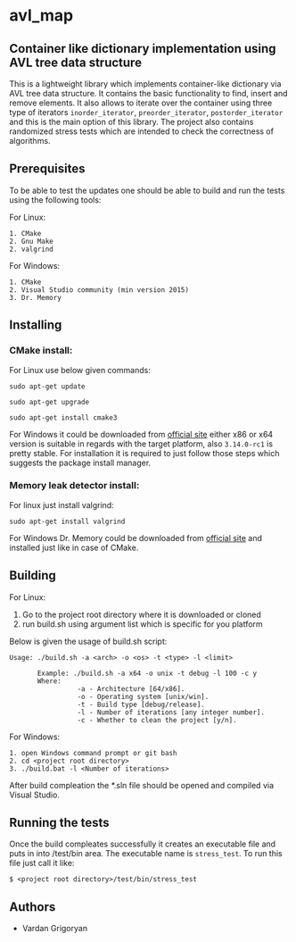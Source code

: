 # avl_map
## Container like dictionary implementation using AVL tree data structure
This is a lightweight library which implements container-like dictionary via AVL tree data structure. It contains the basic functionality to find, insert and remove elements. 
It also allows to iterate over the container using three type of iterators ```inorder_iterator```, ```preorder_iterator```, ```postorder_iterator``` and this is the main option of this library.
The project also contains randomized stress tests which are intended to check the correctness of algorithms.

## Prerequisites
To be able to test the updates one should be able to build and run the tests using the following tools:

For Linux:
```
1. CMake
2. Gnu Make
2. valgrind
```

For Windows:
```
1. CMake
2. Visual Studio community (min version 2015)
3. Dr. Memory
```

## Installing
### CMake install:
For Linux use below given commands:
```
sudo apt-get update

sudo apt-get upgrade

sudo apt-get install cmake3
```

For Windows it could be downloaded from [official site](https://cmake.org/download/) either x86 or x64 version is suitable in regards with the target platform, also ```3.14.0-rc1``` is pretty stable.
For installation it is required to just follow those steps which suggests the package install manager.

### Memory leak detector install:
For linux just install valgrind:
```
sudo apt-get install valgrind
```

For Windows Dr. Memory could be downloaded from [official site](https://drmemory.org/) and installed just like in case of CMake.

## Building
For Linux:
1. Go to the project root directory where it is downloaded or cloned
2. run build.sh using argument list which is specific for you platform

Below is given the usage of build.sh script:
```
Usage: ./build.sh -a <arch> -o <os> -t <type> -l <limit>
       
       Example: ./build.sh -a x64 -o unix -t debug -l 100 -c y
       Where:
                 -a - Architecture [64/x86].
                 -o - Operating system [unix/win].
                 -t - Build type [debug/release].
                 -l - Number of iterations [any integer number].
                 -c - Whether to clean the project [y/n].

```

For Windows:
```
1. open Windows command prompt or git bash
2. cd <project root directory>
3. ./build.bat -l <Number of iterations>
```
After build compleation the *.sln file should be opened and compiled via Visual Studio.

## Running the tests
Once the build compleates successfully it creates an executable file and puts in into <project root directory>/test/bin area.
The executable name is ```stress_test```. To run this file just call it like:
```
$ <project root directory>/test/bin/stress_test
```
## Authors
* Vardan Grigoryan
